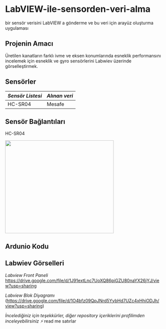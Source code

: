 # LabVIEW-ile-sensorden-veri-alma
bir sensör verisini LabVIEW a gönderme ve bu veri için arayüz oluşturma uygulaması

## Projenin Amacı
Üretilen kanatların farklı ivme ve eksen konumlarında esneklik performansını incelemek için esneklik ve gyro sensörlerini Labwiev üzerinde görselleştirmek.


## Sensörler ##
*Sensör Listesi*  | *Alınan veri*
------------- | -------------
HC-SR04 | Mesafe



## Sensör Bağlantıları ##
HC-SR04

<img src="https://user-images.githubusercontent.com/74202445/171967108-e6ca7722-4119-4477-9d81-35fcf6ed378d.png" width="350" height="300" >



## Ardunio Kodu ##


## Labwiev Görselleri ##
*Labview Front Paneli*
https://drive.google.com/file/d/1J91extLnc7UoXQ86piGZU80naYX26jYJ/view?usp=sharing

*Labview Blok Diyagramı*
(https://drive.google.com/file/d/1O4bfz09QpJNrd5YybHd7UZc4xHhiODJh/view?usp=sharing)

*İncelediğiniz için teşekkürler, diğer repository içeriklerini profilimden inceleyebilirsiniz :zap:* read me satırlar

